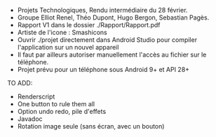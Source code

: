 - Projets Technologiques, Rendu intermédiaire du 28 février.
- Groupe Elliot Renel, Théo Dupont, Hugo Bergon, Sebastian Pagès.
- Rapport V1 dans le dossier ./Rapport/Rapport.pdf
- Artiste de l'icone : Smashicons
- Ouvrir ./projet directement dans Android Studio pour compiler l'application sur un nouvel appareil
- Il faut par ailleurs autoriser manuellement l'accès au fichier sur le téléphone.
- Projet prévu pour un téléphone sous Android 9+ et API 28+




TO ADD:
- Renderscript
- One button to rule them all
- Option undo redo, pile d'effets
- Javadoc
- Rotation image seule (sans écran, avec un bouton)
